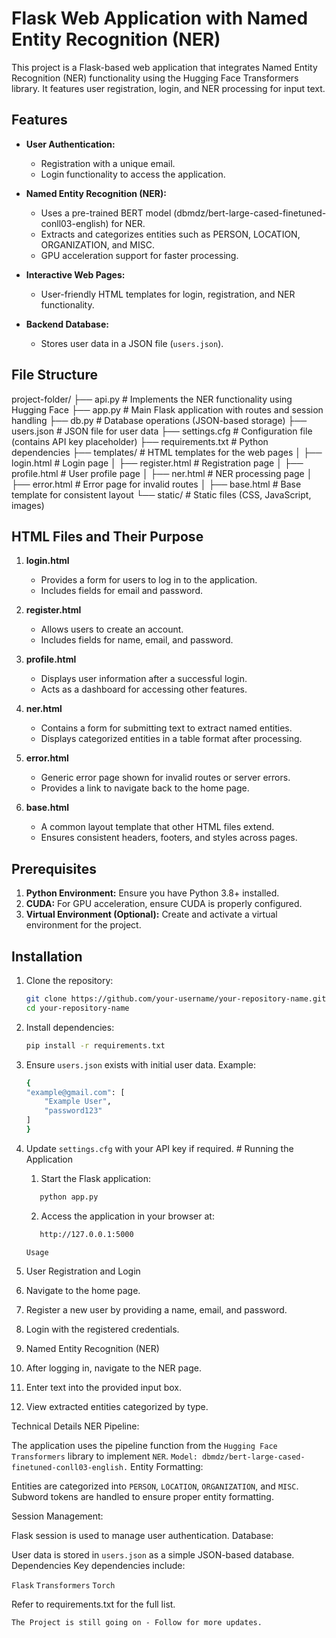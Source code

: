 # Flask Web Application with Named Entity Recognition (NER)

This project is a Flask-based web application that integrates Named Entity Recognition (NER) functionality using the Hugging Face Transformers library. It features user registration, login, and NER processing for input text.

## Features

- **User Authentication:**
  - Registration with a unique email.
  - Login functionality to access the application.

- **Named Entity Recognition (NER):**
  - Uses a pre-trained BERT model (dbmdz/bert-large-cased-finetuned-conll03-english) for NER.
  - Extracts and categorizes entities such as PERSON, LOCATION, ORGANIZATION, and MISC.
  - GPU acceleration support for faster processing.

- **Interactive Web Pages:**
  - User-friendly HTML templates for login, registration, and NER functionality.

- **Backend Database:**
  - Stores user data in a JSON file (`users.json`).

## File Structure

project-folder/ ├── api.py # Implements the NER functionality using Hugging Face ├── app.py # Main Flask application with routes and session handling ├── db.py # Database operations (JSON-based storage) ├── users.json # JSON file for user data ├── settings.cfg # Configuration file (contains API key placeholder) ├── requirements.txt # Python dependencies ├── templates/ # HTML templates for the web pages │ ├── login.html # Login page │ ├── register.html # Registration page │ ├── profile.html # User profile page │ ├── ner.html # NER processing page │ ├── error.html # Error page for invalid routes │ ├── base.html # Base template for consistent layout └── static/ # Static files (CSS, JavaScript, images)


## HTML Files and Their Purpose

1. **login.html**  
   - Provides a form for users to log in to the application.  
   - Includes fields for email and password.

2. **register.html**  
   - Allows users to create an account.  
   - Includes fields for name, email, and password.

3. **profile.html**  
   - Displays user information after a successful login.  
   - Acts as a dashboard for accessing other features.

4. **ner.html**  
   - Contains a form for submitting text to extract named entities.  
   - Displays categorized entities in a table format after processing.

5. **error.html**  
   - Generic error page shown for invalid routes or server errors.  
   - Provides a link to navigate back to the home page.

6. **base.html**  
   - A common layout template that other HTML files extend.  
   - Ensures consistent headers, footers, and styles across pages.

## Prerequisites

1. **Python Environment:** Ensure you have Python 3.8+ installed.
2. **CUDA:** For GPU acceleration, ensure CUDA is properly configured.
3. **Virtual Environment (Optional):** Create and activate a virtual environment for the project.

## Installation

1. Clone the repository:
   ```bash
   git clone https://github.com/your-username/your-repository-name.git
   cd your-repository-name
   ```

2. Install dependencies:
   ```bash
   pip install -r requirements.txt
   ```

3. Ensure `users.json` exists with initial user data. Example:
    ```bash
    {
    "example@gmail.com": [
        "Example User",
        "password123"
    ]
    }
    ```
4. Update `settings.cfg` with your API key if required.
       # Running the Application
    1. Start the Flask application:
    ```bash
       python app.py
    ```
    2. Access the application in your browser at:
    ```bash
       http://127.0.0.1:5000
    ```

    `Usage`
1. User Registration and Login
2. Navigate to the home page.
3. Register a new user by providing a name, email, and password.
4. Login with the registered credentials.
5. Named Entity Recognition (NER)
6. After logging in, navigate to the NER page.
7. Enter text into the provided input box.
8. View extracted entities categorized by type.

Technical Details
NER Pipeline:

The application uses the pipeline function from the `Hugging Face Transformers` library to implement `NER`.
`Model: dbmdz/bert-large-cased-finetuned-conll03-english.`
Entity Formatting:

Entities are categorized into `PERSON`, `LOCATION`, `ORGANIZATION`, and `MISC`.
Subword tokens are handled to ensure proper entity formatting.

Session Management:

Flask session is used to manage user authentication.
Database:

User data is stored in `users.json` as a simple JSON-based database.
Dependencies
Key dependencies include:

`Flask`
`Transformers`
`Torch`

Refer to requirements.txt for the full list.

`The Project is still going on - Follow for more updates.`
       




